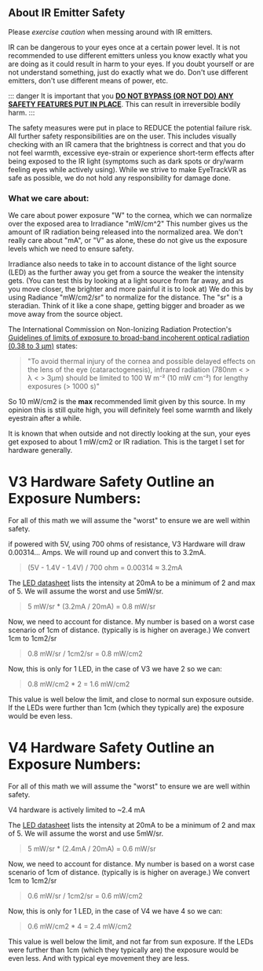 <script setup>
import Alerts from '../../vue/alerts/Alerts.vue'
import ImageCard from '../../vue/images/ImageComponent.vue'
import { alerts } from '../../static/alerts'
import { image_settings } from '../../static/image_settings'
</script>




## About IR Emitter Safety

Please *exercise caution* when messing around with IR emitters.

IR can be dangerous to your eyes once at a certain power level. It is not recommended to use different emitters unless you know exactly what you are doing as it could result in harm to your eyes.
If you doubt yourself or are not understand something, just do exactly what we do. Don't use different emitters, don't use different means of power, etc.

::: danger
It is important that you <ins>**DO NOT BYPASS (OR NOT DO) ANY SAFETY FEATURES PUT IN PLACE**</ins>. This can result in irreversible bodily harm.
:::

The safety measures were put in place to REDUCE the potential failure risk. All further safety responsibilities are on the user. This includes visually checking with an IR camera that the brightness is correct and that you do not feel warmth, excessive eye-strain or experience short-term effects after being exposed to the IR light (symptoms such as dark spots or dry/warm feeling eyes while actively using). While we strive to make EyeTrackVR as safe as possible, we do not hold any responsibility for damage done.


### What we care about:

We care about power exposure "W" to the cornea, which we can normalize over the exposed area to Irradiance "mW/cm^2"
This number gives us the amount of IR radiation being released into the normalized area. We don't really care about "mA", or "V" as alone, these do not give us the exposure levels which we need to ensure safety.

Irradiance also needs to take in to account distance of the light source (LED) as the further away you get from a source the weaker the intensity gets. (You can test this by looking at a light source from far away, and as you move closer, the brighter and more painful it is to look at) We do this by using Radiance "mW/cm2/sr" to normalize for the distance. The "sr" is a steradian. Think of it like a cone shape, getting bigger and broader as we move away from the source object.


The International Commission on Non-Ionizing Radiation Protection's [Guidelines of limits of exposure to broad-band incoherent optical radiation (0.38 to 3 µm)](https://docs.eyetrackvr.dev/saftey/ICNIRP_optical_radiation.pdf) states:
> "To avoid thermal injury of the cornea and possible delayed effects on the lens of the eye (cataractogenesis), infrared radiation (780nm < > λ < > 3μm) should be limited to 100 W m⁻² (10 mW cm⁻²) for lengthy exposures (> 1000 s)" 

So 10 mW/cm2 is the **max** recommended limit given by this source. In my opinion this is still quite high, you will definitely feel some warmth and likely eyestrain after a while.

It is known that when outside and not directly looking at the sun, your eyes get exposed to about 1 mW/cm2 or IR radiation. This is the target I set for hardware generally.


<Alerts :options="alerts.build_software_one">
    <template v-slot:content>
        <p>
           This math is assuming the LED is directly in front of your pupil, and your pupil is not moving. In real world this is not the case. We have multiple LEDs around your eye, and your eye moves. When you look to the side, your pupil is not receiving all of the light from all LEDs and the distance grows as well. Properly calculating for this is hard and not worth the time. I Choose to show that the "worst case scenario" is still well withing safety margins.
        </p>
    </template>
</Alerts>


# V3 Hardware Safety Outline an Exposure Numbers:
For all of this math we will assume the "worst" to ensure we are well within safety. 

if powered with 5V, using 700 ohms of resistance, V3 Hardware will draw 0.00314... Amps. We will round up and convert this to 3.2mA.
> (5V - 1.4V - 1.4V) / 700 ohm = 0.00314 ≈ 3.2mA  

The [LED datasheet](https://datasheet.lcsc.com/lcsc/2211030000_XINGLIGHT-XL-3216HIRC-850_C965891.pdf) lists the intensity at 20mA to be a minimum of 2 and max of 5. We will assume the worst and use 5mW/sr.

> 5 mW/sr * (3.2mA / 20mA) = 0.8 mW/sr

Now, we need to account for distance. My number is based on a worst case scenario of 1cm of distance. (typically is is higher on average.) We convert 1cm to 1cm2/sr

> 0.8 mW/sr / 1cm2/sr = 0.8 mW/cm2

Now, this is only for 1 LED, in the case of V3 we have 2 so we can:
> 0.8 mW/cm2 * 2 = 1.6 mW/cm2

This value is well below the limit, and close to normal sun exposure outside.
If the LEDs were further than 1cm (which they typically are) the exposure would be even less.





# V4 Hardware Safety Outline an Exposure Numbers:
For all of this math we will assume the "worst" to ensure we are well within safety. 

V4 hardware is actively limited to ~2.4 mA

The [LED datasheet](https://datasheet.lcsc.com/lcsc/2211030000_XINGLIGHT-XL-3216HIRC-850_C965891.pdf) lists the intensity at 20mA to be a minimum of 2 and max of 5. We will assume the worst and use 5mW/sr.

> 5 mW/sr * (2.4mA / 20mA) = 0.6 mW/sr

Now, we need to account for distance. My number is based on a worst case scenario of 1cm of distance. (typically is is higher on average.) We convert 1cm to 1cm2/sr

> 0.6 mW/sr / 1cm2/sr = 0.6 mW/cm2

Now, this is only for 1 LED, in the case of V4 we have 4 so we can:
> 0.6 mW/cm2 * 4 = 2.4 mW/cm2

This value is well below the limit, and not far from sun exposure.
If the LEDs were further than 1cm (which they typically are) the exposure would be even less. And with typical eye movement they are less.


